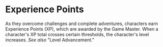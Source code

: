 # Experience Points

As they overcome challenges and complete adventures, characters earn Experience Points (XP), which are awarded by the Game Master. When a character's XP total crosses certain thresholds, the character's level increases. *See also* "Level Advancement."